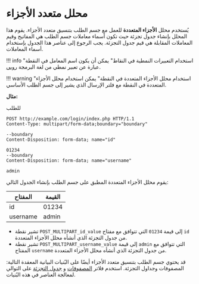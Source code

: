 [link-ruby]:                        http://ruby-doc.org/core-2.6.1/doc/regexp_rdoc.html
[link-multipart-array]:             array.md#the-example-of-using-the-multipart-parser-and-the-array-filter
[link-multipart-hash]:              hash.md#the-example-of-using-the-multipart-filter-and-the-hash-filter

# محلل متعدد الأجزاء

يُستخدم محلل **الأجزاء المتعددة** للعمل مع جسم الطلب بتنسيق متعدد الأجزاء. يقوم هذا المحلل بإنشاء جدول تجزئة حيث تكون أسماء معاملات جسم الطلب هي المفاتيح وقيم المعاملات المقابلة هي قيم جدول التجزئة. يجب الرجوع إلى عناصر هذا الجدول بإستخدام أسماء المعاملات.


!!! info "استخدام التعبيرات النمطية في النقاط"
    يمكن أن يكون اسم المعامل في النقطة عبارة عن تعبير نمطي من لغة البرمجة [روبي][link-ruby].  

!!! warning "استخدام محلل الأجزاء المتعددة في النقطة"
    يمكن استخدام محلل الأجزاء المتعددة في النقطة مع فلتر الإرسال الذي يشير إلى جسم الطلب الأساسي.


**مثال:** 

للطلب

```
POST http://example.com/login/index.php HTTP/1.1
Content-Type: multipart/form-data;boundary="boundary" 

--boundary 
Content-Disposition: form-data; name="id" 

01234 
--boundary 
Content-Disposition: form-data; name="username"

admin 
```

يقوم محلل الأجزاء المتعددة المطبق على جسم الطلب بإنشاء الجدول التالي:

| المفتاح       | القيمة    |
|-----------|----------|
| id        | 01234    |
| username  | admin    |

* تشير نقطة `POST_MULTIPART_id_value` إلى قيمة `01234` التي تتوافق مع مفتاح `id` من جدول التجزئة الذي أنشأه محلل الأجزاء المتعددة.
* تشير نقطة `POST_MULTIPART_username_value` إلى قيمة `admin` التي تتوافق مع المفتاح `username` من جدول التجزئة الذي أنشأه محلل الأجزاء المتعددة.

قد يحتوي جسم الطلب بتنسيق متعدد الأجزاء أيضًا على البُنيات البيانية المعقدة التالية: المصفوفات وجداول التجزئة. استخدم فلاتر [المصفوفات][link-multipart-array] و [جدول التجزئة][link-multipart-hash] على التوالي لمعالجة العناصر في هذه البُنيات.